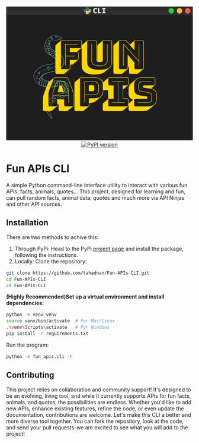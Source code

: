 <p align="center">
    <img src="Fun_APIs_logo.png">
    <a href="https://badge.fury.io/py/Fun-APIs-CLI"><img src="https://badge.fury.io/py/Fun-APIs-CLI.svg?icon=si%3Apython" alt="PyPI version" height="18"></a>
</p>

# Fun APIs CLI

A simple Python command-line interface utility to interact with various fun APIs: facts, animals, quotes...
This project, designed for learning and fun, can pull random facts, animal data, quotes and much more via API Ninjas and other API sources.

## Installation
There are two methods to achive this:
1. Through PyPi:
Head to the PyPi [project page](https://pypi.org/project/Fun-APIs-CLI/) and install the package, following the instructions.
2. Locally:
Clone the repository:
```bash
git clone https://github.com/tahadnan/Fun-APIs-CLI.git
cd Fun-APIs-CLI
cd Fun-APIs-CLI
```
**(Highly Recommended)Set up a virtual environment and install dependencies:**
```bash
python -m venv venv
source venv/bin/activate  # For Mac/Linux
.\venv\Scripts\activate   # For Windows
pip install -r requirements.txt
```
Run the program:
```bash
python -m fun_apis.cli -h 
```

## Contributing

This project relies on collaboration and community support! It's designed to be an evolving, living tool, and while it currently supports APIs for fun facts, animals, and quotes, the possibilities are endless. Whether you'd like to add new APIs, enhance existing features, refine the code, or even update the documentation, contributions are welcome. Let's make this CLI a better and more diverse tool together. You can fork the repository, look at the code, and send your pull requests-we are excited to see what you will add to the project!
 

